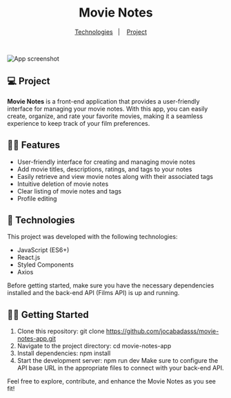 <h1 align="center">Movie Notes</h1>

<p align="center">
  <a href="#-Technologies">Technologies</a>&nbsp;&nbsp;&nbsp;|&nbsp;&nbsp;&nbsp;
  <a href="#-Project">Project</a>&nbsp;&nbsp;&nbsp;&nbsp;&nbsp;&nbsp;
  
</p>

<br>


<p float="center">
  <img src="https://i.imgur.com/yIpleqj.png" alt="App screenshot"  />

</p>

## 💻 Project

**Movie Notes** is a front-end application that provides a user-friendly interface for managing your movie notes. With this app, you can easily create, organize, and rate your favorite movies, making it a seamless experience to keep track of your film preferences.

## ✍🏻 Features

- User-friendly interface for creating and managing movie notes
- Add movie titles, descriptions, ratings, and tags to your notes
- Easily retrieve and view movie notes along with their associated tags
- Intuitive deletion of movie notes
- Clear listing of movie notes and tags
- Profile editing


## 🚀 Technologies

This project was developed with the following technologies:


- JavaScript (ES6+)
- React.js
- Styled Components
- Axios

Before getting started, make sure you have the necessary dependencies installed and the back-end API (Films API) is up and running.

## 🏃‍♀️ Getting Started
1. Clone this repository: git clone https://github.com/jocabadasss/movie-notes-app.git
2. Navigate to the project directory: cd movie-notes-app
3. Install dependencies: npm install
4. Start the development server: npm run dev
Make sure to configure the API base URL in the appropriate files to connect with your back-end API.

Feel free to explore, contribute, and enhance the Movie Notes  as you see fit!

